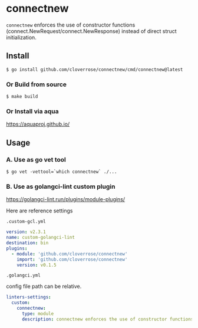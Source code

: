 # connectnew

`connectnew` enforces the use of constructor functions (connect.NewRequest/connect.NewResponse) instead of direct struct initialization.

## Install

```shell
$ go install github.com/cloverrose/connectnew/cmd/connectnew@latest
```

### Or Build from source

```shell
$ make build
```

### Or Install via aqua

https://aquaproj.github.io/

## Usage

### A. Use as go vet tool

```shell
$ go vet -vettool=`which connectnew` ./...
```

### B. Use as golangci-lint custom plugin

https://golangci-lint.run/plugins/module-plugins/

Here are reference settings

`.custom-gcl.yml`

```yaml
version: v2.3.1
name: custom-golangci-lint
destination: bin
plugins:
  - module: 'github.com/cloverrose/connectnew'
    import: 'github.com/cloverrose/connectnew'
    version: v0.1.5
```

`.golangci.yml`

config file path can be relative.

```yaml
linters-settings:
  custom:
    connectnew:
      type: module
      description: connectnew enforces the use of constructor functions (connect.NewRequest/connect.NewResponse) instead of direct struct initialization.
```
